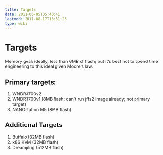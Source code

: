 ```yaml
---
title: Targets
date: 2011-06-05T05:40:41
lastmod: 2011-08-17T13:31:23
type: wiki
---
```

Targets
=======

Memory goal: ideally, less than 6MB of flash; but it's best not to spend
time engineering to this ideal given Moore's law.

Primary targets:
----------------

1.  WNDR3700v2
2.  WNDR3700v1 (8MB flash; can't run jffs2 image already; not
    primary target)
3.  NANOstation M5 (8MB flash)

Additional Targets
------------------

1.  Buffalo (32MB flash)
2.  x86 KVM (32MB flash)
3.  Dreamplug (512MB flash)

